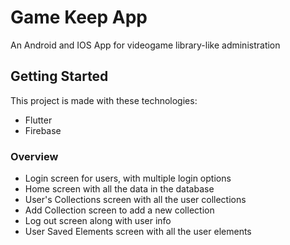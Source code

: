 # Game Keep App

An Android and IOS App for videogame library-like administration

## Getting Started

This project is made with these technologies:
- Flutter
- Firebase

### Overview
- Login screen for users, with multiple login options
- Home screen with all the data in the database
- User's Collections screen with all the user collections
- Add Collection screen to add a new collection
- Log out screen along with user info
- User Saved Elements screen with all the user elements

